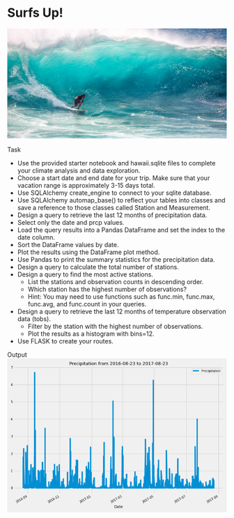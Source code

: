 # Surfs Up!
![logo](/images/logo.jpeg)

Task
* Use the provided starter notebook and hawaii.sqlite files to complete your climate analysis and data exploration.
* Choose a start date and end date for your trip. Make sure that your vacation range is approximately 3-15 days total.
* Use SQLAlchemy create_engine to connect to your sqlite database.
* Use SQLAlchemy automap_base() to reflect your tables into classes and save a reference to those classes called Station and Measurement.
* Design a query to retrieve the last 12 months of precipitation data.
* Select only the date and prcp values.
* Load the query results into a Pandas DataFrame and set the index to the date column.
* Sort the DataFrame values by date.
* Plot the results using the DataFrame plot method.
* Use Pandas to print the summary statistics for the precipitation data.
* Design a query to calculate the total number of stations.
* Design a query to find the most active stations.
  * List the stations and observation counts in descending order.
  * Which station has the highest number of observations?
  * Hint: You may need to use functions such as func.min, func.max, func.avg, and func.count in your queries.
* Design a query to retrieve the last 12 months of temperature observation data (tobs).
  * Filter by the station with the highest number of observations.
  * Plot the results as a histogram with bins=12.
* Use FLASK to create your routes.

Output
![logo](/images/Precipitation.png)
